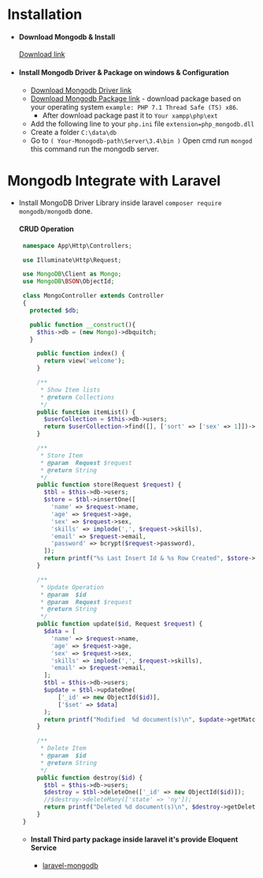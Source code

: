 # Installation
* #### Download Mongodb & Install
  [Download link](https://www.mongodb.com/download-center#community)
  
* #### Install Mongodb Driver & Package on windows & Configuration
  * [Download Mongodb Driver link](http://php.net/manual/en/mongodb.installation.windows.php) 
  * [Download Mongodb Package link](http://pecl.php.net/package/mongodb) - download package based on your operating system `example: PHP 7.1 Thread Safe (TS) x86`.
    * After download package past it to `Your xampp\php\ext`
  * Add the following line to your `php.ini` file  `extension=php_mongodb.dll`
  * Create a folder `C:\data\db`
  * Go to `( Your-Monogodb-path\Server\3.4\bin )` Open cmd run `mongod` this command run the mongodb server.
  
# Mongodb Integrate with Laravel
* Install MongoDB Driver Library inside laravel `composer require mongodb/mongodb` done.

  #### CRUD Operation
   ```php
    namespace App\Http\Controllers;

    use Illuminate\Http\Request;

    use MongoDB\Client as Mongo;
    use MongoDB\BSON\ObjectId;

    class MongoController extends Controller
    {
      protected $db;

      public function __construct(){
        $this->db = (new Mongo)->dbquitch;
      }

        public function index() {    	
          return view('welcome');
        }

        /**
         * Show Item lists
         * @return Collections
         */
        public function itemList() {
          $userCollection = $this->db->users;
          return $userCollection->find([], ['sort' => ['sex' => 1]])->toArray();
        }

        /**
         * Store Item
         * @param  Request $request 
         * @return String           
         */
        public function store(Request $request) {
          $tbl = $this->db->users;
          $store = $tbl->insertOne([
            'name' => $request->name,
            'age' => $request->age,
            'sex' => $request->sex,
            'skills' => implode(',', $request->skills),
            'email' => $request->email,
            'password' => bcrypt($request->password),
          ]);
          return printf("%s Last Insert Id & %s Row Created", $store->getInsertedId(), $store->getInsertedCount());
        }

        /**
         * Update Operation
         * @param  $id      
         * @param  Request $request 
         * @return String       
         */
        public function update($id, Request $request) {
          $data = [
            'name' => $request->name,
            'age' => $request->age,
            'sex' => $request->sex,
            'skills' => implode(',', $request->skills),
            'email' => $request->email,
          ];
          $tbl = $this->db->users;
          $update = $tbl->updateOne(
              ['_id' => new ObjectId($id)],
              ['$set' => $data]
          );
          return printf("Modified  %d document(s)\n", $update->getMatchedCount());
        }

        /**
         * Delete Item
         * @param  $id 
         * @return String     
         */
        public function destroy($id) {
          $tbl = $this->db->users;
          $destroy = $tbl->deleteOne(['_id' => new ObjectId($id)]);
          //$destroy->deleteMany(['state' => 'ny']);
          return printf("Deleted %d document(s)\n", $destroy->getDeletedCount());
        }
    }

   ```
    * #### Install Third party package inside laravel it's provide Eloquent Service
      * [laravel-mongodb](https://github.com/jenssegers/laravel-mongodb)
